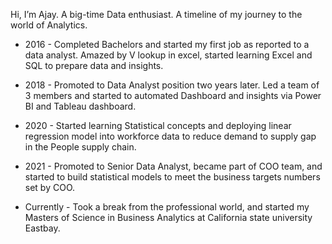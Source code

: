 Hi, I’m Ajay. A big-time Data enthusiast. A timeline of my journey to the world of Analytics.

- 2016 - Completed Bachelors and started my first job as reported to a data analyst. Amazed by V lookup in excel, started learning Excel and SQL to prepare data and insights.
- 2018 - Promoted to Data Analyst position two years later. Led a team of 3 members and started to automated Dashboard and insights via Power BI and Tableau dashboard.
- 2020 - Started learning Statistical concepts and deploying linear regression model into workforce data to reduce demand to supply gap in the People supply chain. 
- 2021 - Promoted to Senior Data Analyst, became part of COO team, and started to build statistical models to meet the business targets numbers set by COO.

- Currently - Took a break from the professional world, and started my Masters of Science in Business Analytics at California state university Eastbay. 
